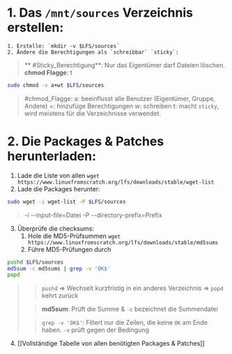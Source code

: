 # 1.  Das `/mnt/sources` Verzeichnis erstellen:
	1. Erstelle: `mkdir -v $LFS/sources`
	2. Ändere die Berechtigungen als `schreibbar` `sticky`:
> ** #Sticky_Berechtigung**: Nur das Eigentümer darf Dateien löschen. 
>**chmod Flagge**: t
```bash
sudo chmod -v a+wt $LFS/sources
```
> #chmod_Flagge:
> a: beeinflusst alle Benutzer (Eigentümer, Gruppe, Andere)
> +: hinzufüge Berechtigungen
> w: schreiben
> t: macht `sticky`, wird meistens für die Verzeichnisse verwendet.


# 2. Die Packages & Patches herunterladen:
1. Lade die Liste von allen `wget https://www.linuxfromscratch.org/lfs/downloads/stable/wget-list`
2. Lade die Packages herunter: 
```bash
sudo wget -i wget-list -P $LFS/sources
```
>-i --input-file=Datei
>-P --directory-prefix=Prefix
3. Überprüfe die checksums:
	1. Hole die MD5-Prüfsummen `wget https://www.linuxfromscratch.org/lfs/downloads/stable/md5sums`
	2. Führe MD5-Prüfungen durch
```sh
pushd $LFS/sources
md5sum -c md5sums | grep -v 'OK$'
popd
```
>>`pushd` => Wechselt kurzfristig in ein anderes Verzeichnis => `popd` kehrt zurück
>
>>**md5sum**: Prüft die Summe & `-c` bezeichnet die Summendatei
>
>>`grep -v 'OK$'`: Filtert nur die Zeilen, die keine `OK` am Ende haben. 
>>`-v` prüft gegen der Bedingung
4. [[Vollständige Tabelle von allen benötigten Packages & Patches]]



   